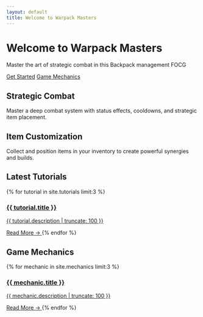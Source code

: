 ```yaml
---
layout: default
title: Welcome to Warpack Masters
---
```


<div class="hero">
  <h1>Welcome to Warpack Masters</h1>
  <p class="hero-text">Master the art of strategic combat in this Backpack management FOCG</p>
  <div class="buttons">
    <a href="{{ 'tutorials/getting-started' | relative_url }}" class="button primary">Get Started</a>
    <a href="{{ 'mechanics/combat' | relative_url }}" class="button secondary">Game Mechanics</a>
  </div>
</div>

<div class="features">
  <div class="feature">
    <h2>Strategic Combat</h2>
    <p>Master a deep combat system with status effects, cooldowns, and strategic item placement.</p>
  </div>
  
  <div class="feature">
    <h2>Item Customization</h2>
    <p>Collect and position items in your inventory to create powerful synergies and builds.</p>
  </div>
</div>

<div class="content-section">
  <h2>Latest Tutorials</h2>
  <div class="card-grid">
    {% for tutorial in site.tutorials limit:3 %}
    <a href="{{ tutorial.url | relative_url }}" class="card">
      <h3>{{ tutorial.title }}</h3>
      <p>{{ tutorial.description | truncate: 100 }}</p>
      <span class="read-more">Read More →</span>
    </a>
    {% endfor %}
  </div>
</div>

<div class="content-section">
  <h2>Game Mechanics</h2>
  <div class="card-grid">
    {% for mechanic in site.mechanics limit:3 %}
    <a href="{{ mechanic.url | relative_url }}" class="card">
      <h3>{{ mechanic.title }}</h3>
      <p>{{ mechanic.description | truncate: 100 }}</p>
      <span class="read-more">Read More →</span>
    </a>
    {% endfor %}
  </div>
</div>
